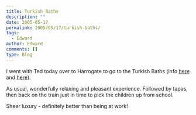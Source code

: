 ```yaml
---
title: Turkish Baths
description: ""
date: 2005-05-17
permalink: 2005/05/17/turkish-baths/
tags:
  - Edward
author: Edward
comments: []
type: Blog
---
```


I went with Ted today over to Harrogate to go to the Turkish Baths (info
[here][1] and [here][2]).

As usual, wonderfully relaxing and pleasant experience. Followed by
tapas, then back on the train just in time to pick the children up from
school.

Sheer luxury - definitely better than being at work!



[1]: https://www.harrogate.gov.uk/harrogate-1100
[2]: https://www.victorianturkishbath.org/_6DIRECTORY/AtoZEstab/England/HarrogRoyal/HarrogRoyalEng.htm
